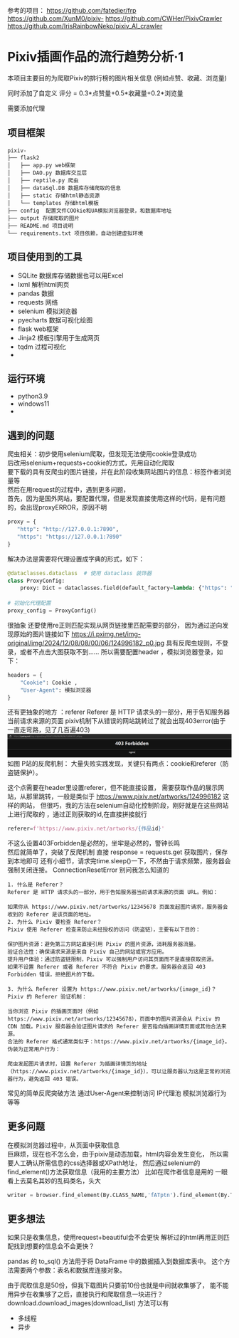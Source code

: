 参考的项目：
https://github.com/fatedier/frp
https://github.com/XunM0/pixiv-
https://github.com/CWHer/PixivCrawler
https://github.com/IrisRainbowNeko/pixiv_AI_crawler

# Pixiv插画作品的流行趋势分析·1

本项目主要目的为爬取Pixiv的排行榜的图片相关信息
(例如点赞、收藏、浏览量)

同时添加了自定义 评分 = 0.3\*点赞量+0.5\*收藏量+0.2\*浏览量

需要添加代理
## 项目框架
    pixiv-
    ├── flask2
    │   ├── app.py web框架
    │   ├── DAO.py 数据库交互层
    │   ├── reptile.py 爬虫
    │   ├── dataSql.DB 数据库存储爬取的信息
    │   ├── static 存储html静态资源
    │   └── templates 存储html模板
    ├── config  配置文件COOkie和UA模拟浏览器登录，和数据库地址
    ├── output 存储爬取的图片
    ├── README.md 项目说明
    └── requirements.txt 项目依赖，自动创建虚拟环境


## 项目使用到的工具

- SQLite 数据库存储数据也可以用Excel
- lxml 解析html网页
- pandas 数据
- requests 网络
- selenium 模拟浏览器
- pyecharts 数据可视化绘图
- flask web框架
- Jinja2 模板引擎用于生成网页
- tqdm 过程可视化 
- 
## 运行环境

- python3.9
- windows11
- 

## 遇到的问题
 爬虫相关：初步使用selenium爬取，但发现无法使用cookie登录成功  
 后改用selenium+requests+cookie的方式，先用自动化爬取  
 要下载的具有反爬虫的图片链接，并在此阶段收集网站图片的信息：标签作者浏览量等  
 然后在用request的过程中，遇到更多问题，  
 首先，因为是国外网站，要配置代理，但是发现直接使用这样的代码，是有问题的，会出现proxyERROR，原因不明
 ```python
proxy = {
    "http": "http://127.0.0.1:7890",
    "https": "https://127.0.0.1:7890"
}
```
解决办法是需要将代理设置成字典的形式，如下：
```python
@dataclasses.dataclass  # 使用 dataclass 装饰器
class ProxyConfig:
    proxy: Dict = dataclasses.field(default_factory=lambda: {"https": "http://127.0.0.1:7890"})

# 初始化代理配置
proxy_config = ProxyConfig()
```
很抽象 
还要使用re正则匹配实现从网页链接里匹配需要的部分，
因为通过逆向发现原始的图片链接如下 https://i.pximg.net/img-original/img/2024/12/08/08/00/06/124996182_p0.jpg
具有反爬虫规则，不登录，或者不点击大图获取不到…… 
所以需要配置header ，模拟浏览器登录，如下：
```python
headers = {
    "Cookie": Cookie ,
    "User-Agent": 模拟浏览器
} 
```
还有更抽象的地方 ：referer
Referer 是 HTTP 请求头的一部分，用于告知服务器当前请求来源的页面
pixiv机制下从错误的网站跳转过了就会出现403error(由于一直走弯路，见了几百遍403)
![img.png](img.png)如图
P站的反爬机制：
大量失败实践发现，关键只有两点：cookie和referer（防盗链保护）。

这个点需要在header里设置referer，但不能直接设置，
需要获取作品的展示网站，从那里跳转，一般是类似于
https://www.pixiv.net/artworks/124996182  这样的网站，
但很巧，我的方法在selenium自动化控制阶段，刚好就是在这些网站上进行爬取的
，通过正则获取的id,在直接拼接就行
```python
referer=f'https://www.pixiv.net/artworks/{作品id}'
```
不这么设置403Forbidden是必然的，坐牢是必然的，警钟长鸣  
然后就简单了，突破了反爬机制
直接 response = requests.get 获取图片，保存到本地即可
还有小细节，请求完time.sleep()一下，不然由于请求频繁，服务器会强制关闭连接。
ConnectionResetError 别问我怎么知道的
```ai的解释
1. 什么是 Referer？
Referer 是 HTTP 请求头的一部分，用于告知服务器当前请求来源的页面 URL。例如：

如果你从 https://www.pixiv.net/artworks/12345678 页面发起图片请求，服务器会收到的 Referer 是该页面的地址。
2. 为什么 Pixiv 要检查 Referer？
Pixiv 使用 Referer 检查来防止未经授权的访问（防盗链），主要有以下目的：

保护图片资源：避免第三方网站直接引用 Pixiv 的图片资源，消耗服务器流量。
验证合法性：确保请求来源是来自 Pixiv 自己的网站或官方应用。
提升用户体验：通过防盗链限制，Pixiv 可以强制用户访问其页面而不是直接获取资源。
如果不设置 Referer 或者 Referer 不符合 Pixiv 的要求，服务器会返回 403 Forbidden 错误，拒绝图片的下载。

3. 为什么 Referer 设置为 https://www.pixiv.net/artworks/{image_id}？
Pixiv 的 Referer 验证机制：

当你浏览 Pixiv 的插画页面时（例如 https://www.pixiv.net/artworks/12345678），页面中的图片资源会从 Pixiv 的 CDN 加载。Pixiv 服务器会验证图片请求的 Referer 是否指向插画详情页面或其他合法来源。
合法的 Referer 格式通常类似于：https://www.pixiv.net/artworks/{image_id}。
伪装为正常用户行为：

爬虫发起图片请求时，设置 Referer 为插画详情页的地址（https://www.pixiv.net/artworks/{image_id}），可以让服务器认为这是正常的浏览器行为，避免返回 403 错误。
```


常见的简单反爬突破方法
通过User-Agent来控制访问
IP代理池
模拟浏览器行为
等等


## 更多问题
在模拟浏览器过程中，从页面中获取信息  
巨麻烦，现在也不怎么会，由于pixiv是动态加载，html内容会发生变化，
所以需要人工确认所需信息的css选择器或XPath地址，
然后通过selenium的find_element()方法获取信息（我用的主要方法）
比如在爬作者信息是用的 一眼看上去莫名其妙的乱码类名，头大
```python
writer = browser.find_element(By.CLASS_NAME,'fATptn').find_element(By.TAG_NAME,'div').text
```

## 更多想法
如果只是收集信息，使用request+beautiful会不会更快
解析过的html再用正则匹配找到想要的信息会不会更快？

pandas 的 to_sql() 方法用于将 DataFrame 中的数据插入到数据库表中。
这个方法需要两个参数：表名和数据库连接对象。

由于爬取信息是50份，但我下载图片只要前10份也就是中间就收集够了，
能不能用异步在收集够了之后，直接执行和爬取信息一块进行？
download.download_images(download_list)
方法可以有 
- 多线程
- 异步

